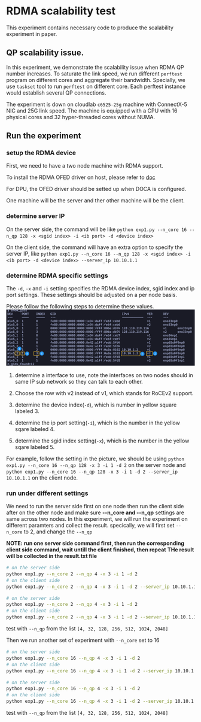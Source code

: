 # RDMA scalability test

This experiment contains necessary code to produce the scalability experiment in paper.

## QP scalability issue.

In this experiment, we demonstrate the scalability issue when RDMA QP number increases. To saturate the link speed, we run different `perftest` program on different cores and aggregate their bandwidth. Specially, we use `taskset` tool to run `perftest` on different core. Each perftest instance would establish several QP connections.

The experiment is down on cloudlab `c6525-25g` machine with ConnectX-5 NIC and 25G link speed.
The machine is equipped with a CPU with 16 physical cores and 32 hyper-threaded cores without NUMA.

## Run the experiment

### setup the RDMA device
First, we need to have a two node machine with RDMA support.

To install the RDMA OFED driver on host, please refer to [doc](https://docs.nvidia.com/networking/display/mlnxofedv461000/downloading+mellanox+ofed)

For DPU, the OFED driver should be setted up when DOCA is configured.

One machine will be the server and ther other machine will be the client.

### determine server IP

On the server side, the command will be like `python exp1.py --n_core 16 --n_qp 128 -x <sgid index> -i <ib port> -d <device index>`

On the client side, the command will have an extra option to specify the server IP, like `python exp1.py --n_core 16 --n_qp 128 -x <sgid index> -i <ib port> -d <device index> --server_ip 10.10.1.1`

### determine RDMA specific settings

The `-d`, `-x` and `-i` setting specifies the RDMA device index, sgid index and ip port settings. These settings should be adjusted on a per node basis.

Please follow the following steps to determine these values.
![](../../docs/figures/gid_instruction.png)

1. determine a interface to use, note the interfaces on two nodes should in same IP sub network so they can talk to each other.

2. Choose the row with v2 instead of v1, which stands for RoCEv2 support.

3. determine the device index(`-d`), which is number in yellow square labeled 3.

4. determine the ip port setting(`-i`), which is the number in the yellow sqare labeled 4.

5. determine the sgid index setting(`-x`), which is the number in the yellow sqare labeled 5.

For example, follow the setting in the picture, we should be using `python exp1.py --n_core 16 --n_qp 128 -x 3 -i 1 -d 2` on the server node and `python exp1.py --n_core 16 --n_qp 128 -x 3 -i 1 -d 2 --server_ip 10.10.1.1` on the client node.

### run under different settings
We need to run the server side first on one node then run the client side after on the other node and make sure **--n_core and --n_qp** settings are same across two nodes.
In this experiment, we will run the experiment on different paramters and collect the result. specically, we will first set `--n_core` to 2, and change the `--n_qp` 

**NOTE: run one server side command first, then run the corresponding client side command, wait untill the client finished, then repeat**
**THe result will be collected in the result.txt file**

```bash
# on the server side
python exp1.py --n_core 2 --n_qp 4 -x 3 -i 1 -d 2
# on the client side
python exp1.py --n_core 2 --n_qp 4 -x 3 -i 1 -d 2 --server_ip 10.10.1.1 >> result.txt
```

```bash
# on the server side
python exp1.py --n_core 2 --n_qp 4 -x 3 -i 1 -d 2
# on the client side
python exp1.py --n_core 2 --n_qp 4 -x 3 -i 1 -d 2 --server_ip 10.10.1.1 >> result.txt
```

test with `--n_qp` from the list `[4, 32, 128, 256, 512, 1024, 2048]`


Then we run another set of experiment with `--n_core` set to 16

```bash
# on the server side
python exp1.py --n_core 16 --n_qp 4 -x 3 -i 1 -d 2
# on the client side
python exp1.py --n_core 16 --n_qp 4 -x 3 -i 1 -d 2 --server_ip 10.10.1.1 >> result.txt
```

```bash
# on the server side
python exp1.py --n_core 16 --n_qp 4 -x 3 -i 1 -d 2
# on the client side
python exp1.py --n_core 16 --n_qp 4 -x 3 -i 1 -d 2 --server_ip 10.10.1.1 >> result.txt
```

test with `--n_qp` from the list `[4, 32, 128, 256, 512, 1024, 2048]`

